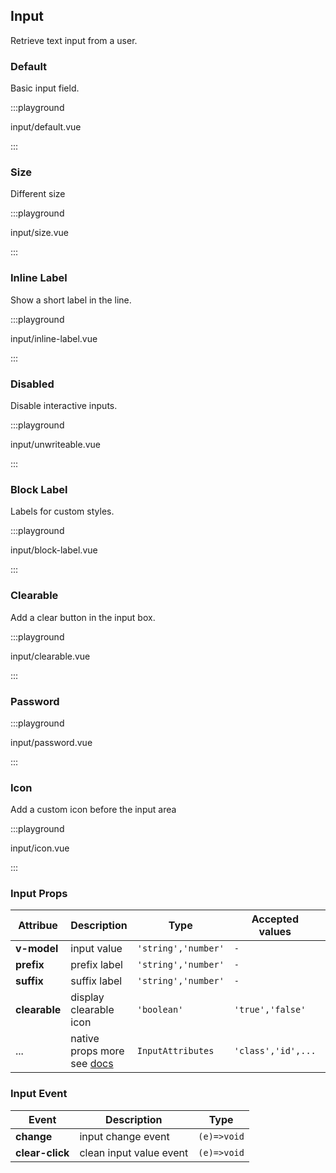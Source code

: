 ## Input

Retrieve text input from a user.

### Default

Basic input field.

:::playground

input/default.vue

:::

### Size

Different size

:::playground

input/size.vue

:::

### Inline Label

Show a short label in the line.

:::playground

input/inline-label.vue

:::

### Disabled

Disable interactive inputs.

:::playground

input/unwriteable.vue

:::

### Block Label

Labels for custom styles.

:::playground

input/block-label.vue

:::

### Clearable

Add a clear button in the input box.

:::playground

input/clearable.vue

:::

### Password

:::playground

input/password.vue

:::

### Icon

Add a custom icon before the input area

:::playground

input/icon.vue

:::

### Input Props

| Attribue      | Description                                                                                   | Type                | Accepted values    | Default   |
| ------------- | --------------------------------------------------------------------------------------------- | ------------------- | ------------------ | --------- |
| **v-model**   | input value                                                                                   | `'string','number'` | `-`                | `''`      |
| **prefix**    | prefix label                                                                                  | `'string','number'` | `-`                | `-`       |
| **suffix**    | suffix label                                                                                  | `'string','number'` | `-`                | `-`       |
| **clearable** | display clearable icon                                                                        | `'boolean'`         | `'true','false'`   | `'false'` |
| ...           | native props more see [docs](https://developer.mozilla.org/en-US/docs/Web/HTML/Element/input) | `InputAttributes`   | `'class','id',...` | `-`       |

### Input Event

| Event           | Description             | Type        |
| --------------- | ----------------------- | ----------- |
| **change**      | input change event      | `(e)=>void` |
| **clear-click** | clean input value event | `(e)=>void` |
